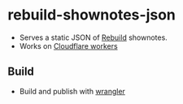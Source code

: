 # rebuild-shownotes-json

- Serves a static JSON of [Rebuild](http://rebuild.fm/ "Rebuild") shownotes.
- Works on [Cloudflare workers](https://www.cloudflare.com/products/cloudflare-workers/ "Cloudflare workers")

## Build

- Build and publish with [wrangler](https://github.com/cloudflare/wrangler "wrangler")
